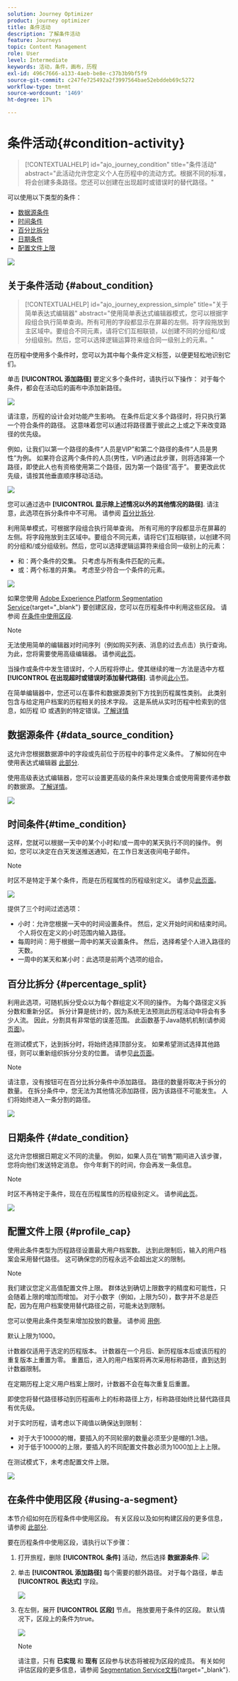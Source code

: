 ```yaml
---
solution: Journey Optimizer
product: journey optimizer
title: 条件活动
description: 了解条件活动
feature: Journeys
topic: Content Management
role: User
level: Intermediate
keywords: 活动，条件，画布，历程
exl-id: 496c7666-a133-4aeb-be8e-c37b3b9bf5f9
source-git-commit: c247fe725492a2f3997564bae52ebddeb69c5272
workflow-type: tm+mt
source-wordcount: '1469'
ht-degree: 17%

---
```


# 条件活动{#condition-activity}

>[!CONTEXTUALHELP]
>id="ajo_journey_condition"
>title="条件活动"
>abstract="此活动允许您定义个人在历程中的流动方式。根据不同的标准，将会创建多条路径。您还可以创建在出现超时或错误时的替代路径。"

可以使用以下类型的条件：

* [数据源条件](#data_source_condition)
* [时间条件](#time_condition)
* [百分比拆分](#percentage_split)
* [日期条件](#date_condition)
* [配置文件上限](#profile_cap)

![](assets/journey49.png)

## 关于条件活动 {#about_condition}

>[!CONTEXTUALHELP]
>id="ajo_journey_expression_simple"
>title="关于简单表达式编辑器"
>abstract="使用简单表达式编辑器模式，您可以根据字段组合执行简单查询。所有可用的字段都显示在屏幕的左侧。将字段拖放到主区域中。要组合不同元素，请将它们互相联锁，以创建不同的分组和/或分组级别。然后，您可以选择逻辑运算符来组合同一级别上的元素。"

在历程中使用多个条件时，您可以为其中每个条件定义标签，以便更轻松地识别它们。

单击 **[!UICONTROL 添加路径]** 要定义多个条件时，请执行以下操作： 对于每个条件，都会在活动后的画布中添加新路径。

![](assets/journey47.png)

请注意，历程的设计会对功能产生影响。 在条件后定义多个路径时，将只执行第一个符合条件的路径。 这意味着您可以通过将路径置于彼此之上或之下来改变路径的优先级。

例如，让我们以第一个路径的条件“人员是VIP”和第二个路径的条件“人员是男性”为例。 如果符合这两个条件的人员(男性，VIP)通过此步骤，则将选择第一个路径，即使此人也有资格使用第二个路径，因为第一个路径“高于”。 要更改此优先级，请按其他垂直顺序移动活动。

![](assets/journey48.png)

您可以通过选中 **[!UICONTROL 显示除上述情况以外的其他情况的路径]**. 请注意，此选项在拆分条件中不可用。 请参阅 [百分比拆分](#percentage_split).

利用简单模式，可根据字段组合执行简单查询。 所有可用的字段都显示在屏幕的左侧。将字段拖放到主区域中。要组合不同元素，请将它们互相联锁，以创建不同的分组和/或分组级别。然后，您可以选择逻辑运算符来组合同一级别上的元素：

* 和：两个条件的交集。 只考虑与所有条件匹配的元素。
* 或：两个标准的并集。 考虑至少符合一个条件的元素。

![](assets/journey64.png)

如果您使用 [Adobe Experience Platform Segmentation Service](https://experienceleague.adobe.com/docs/experience-platform/segmentation/home.html){target="_blank"} 要创建区段，您可以在历程条件中利用这些区段。 请参阅 [在条件中使用区段](../building-journeys/condition-activity.md#using-a-segment).


>[!NOTE]
>
>无法使用简单的编辑器对时间序列（例如购买列表、消息的过去点击）执行查询。 为此，您将需要使用高级编辑器。 请参阅[此页](expression/expressionadvanced.md)。

当操作或条件中发生错误时，个人历程将停止。使其继续的唯一方法是选中方框 **[!UICONTROL 在出现超时或错误时添加替代路径]**. 请参阅[此小节](../building-journeys/using-the-journey-designer.md#paths)。

在简单编辑器中，您还可以在事件和数据源类别下方找到历程属性类别。 此类别包含与给定用户档案的历程相关的技术字段。 这是系统从实时历程中检索到的信息，如历程 ID 或遇到的特定错误。[了解详情](expression/journey-properties.md)

## 数据源条件 {#data_source_condition}

这允许您根据数据源中的字段或先前位于历程中的事件定义条件。 了解如何在中使用表达式编辑器 [此部分](expression/expressionadvanced.md).

使用高级表达式编辑器，您可以设置更高级的条件来处理集合或使用需要传递参数的数据源。 [了解详情](../datasource/external-data-sources.md)。

![](assets/journey50.png)

## 时间条件{#time_condition}

这样，您就可以根据一天中的某个小时和/或一周中的某天执行不同的操作。 例如，您可以决定在白天发送推送通知，在工作日发送夜间电子邮件。

>[!NOTE]
>
>时区不是特定于某个条件，而是在历程属性的历程级别定义。 请参见[此页面](../building-journeys/timezone-management.md)。

![](assets/journey51.png)

提供了三个时间过滤选项：

* 小时：允许您根据一天中的时间设置条件。 然后，定义开始时间和结束时间。 个人将仅在定义的小时范围内输入路径。
* 每周时间：用于根据一周中的某天设置条件。 然后，选择希望个人进入路径的天数。
* 一周中的某天和某小时：此选项是前两个选项的组合。

## 百分比拆分 {#percentage_split}

利用此选项，可随机拆分受众以为每个群组定义不同的操作。 为每个路径定义拆分数和重新分区。 拆分计算是统计的，因为系统无法预测此历程活动中将会有多少人流。 因此，分割具有非常低的误差范围。 此函数基于Java随机机制(请参阅 [页面](https://docs.oracle.com/javase/7/docs/api/java/util/Random.html))。

在测试模式下，达到拆分时，将始终选择顶部分支。 如果希望测试选择其他路径，则可以重新组织拆分分支的位置。 请参见[此页面](../building-journeys/testing-the-journey.md)。

>[!NOTE]
>
>请注意，没有按钮可在百分比拆分条件中添加路径。 路径的数量将取决于拆分的数量。 在拆分条件中，您无法为其他情况添加路径，因为该路径不可能发生。 人们将始终进入一条分割的路径。

![](assets/journey52.png)

## 日期条件 {#date_condition}

这允许您根据日期定义不同的流量。 例如，如果人员在“销售”期间进入该步骤，您将向他们发送特定消息。 你今年剩下的时间，你会再发一条信息。

>[!NOTE]
>
>时区不再特定于条件，现在在历程属性的历程级别定义。 请参阅[此页](../building-journeys/timezone-management.md)。

![](assets/journey53.png)

## 配置文件上限 {#profile_cap}

使用此条件类型为历程路径设置最大用户档案数。 达到此限制后，输入的用户档案会采用替代路径。 这可确保您的历程永远不会超出定义的限制。

>[!NOTE]
>
>我们建议您定义高值配置文件上限。 群体达到确切上限数字的精度和可能性，只会随着上限的增加而增加。 对于小数字（例如，上限为50），数字并不总是匹配，因为在用户档案使用替代路径之前，可能未达到限制。

您可以使用此条件类型来增加投放的数量。 请参阅 [用例](ramp-up-deliveries-uc.md).

默认上限为1000。

计数器仅适用于选定的历程版本。 计数器在一个月后、新历程版本后或该历程的重复版本上重置为零。 重置后，进入的用户档案将再次采用标称路径，直到达到计数器限制。

在定期历程上定义用户档案上限时，计数器不会在每次重复后重置。

即使您将替代路径移动到历程画布上的标称路径上方，标称路径始终比替代路径具有优先级。

对于实时历程，请考虑以下阈值以确保达到限制：

* 对于大于10000的帽，要插入的不同轮廓的数量必须至少是帽的1.3倍。
* 对于低于10000的上限，要插入的不同配置文件数必须为1000加上上上限。

在测试模式下，未考虑配置文件上限。

![](assets/profile-cap-condition.png)

## 在条件中使用区段 {#using-a-segment}

本节介绍如何在历程条件中使用区段。 有关区段以及如何构建区段的更多信息，请参阅 [此部分](../segment/about-segments.md).

要在历程条件中使用区段，请执行以下步骤：

1. 打开旅程，删除 **[!UICONTROL 条件]** 活动，然后选择 **数据源条件**.
   ![](assets/journey47.png)

1. 单击 **[!UICONTROL 添加路径]** 每个需要的额外路径。 对于每个路径，单击 **[!UICONTROL 表达式]** 字段。

   ![](assets/segment3.png)

1. 在左侧，展开 **[!UICONTROL 区段]** 节点。 拖放要用于条件的区段。 默认情况下，区段上的条件为true。

   ![](assets/segment4.png)

   >[!NOTE]
   >
   >请注意，只有 **已实现** 和 **现有** 区段参与状态将被视为区段的成员。 有关如何评估区段的更多信息，请参阅 [Segmentation Service文档](https://experienceleague.adobe.com/docs/experience-platform/segmentation/tutorials/evaluate-a-segment.html#interpret-segment-results){target="_blank"}.
